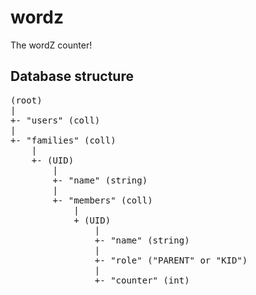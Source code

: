 # wordz

The wordZ counter!

## Database structure

<pre>
(root)
|
+- "users" (coll)
|
+- "families" (coll)
    |
    +- (UID)
        |
        +- "name" (string)
        |
        +- "members" (coll)
            |
            + (UID)
                |
                +- "name" (string)
                |
                +- "role" ("PARENT" or "KID")
                |
                +- "counter" (int)
</pre>
